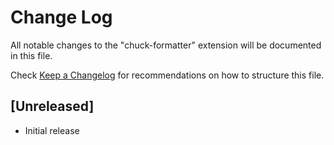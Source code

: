 # Change Log

All notable changes to the "chuck-formatter" extension will be documented in this file.

Check [Keep a Changelog](http://keepachangelog.com/) for recommendations on how to structure this file.

## [Unreleased]

- Initial release